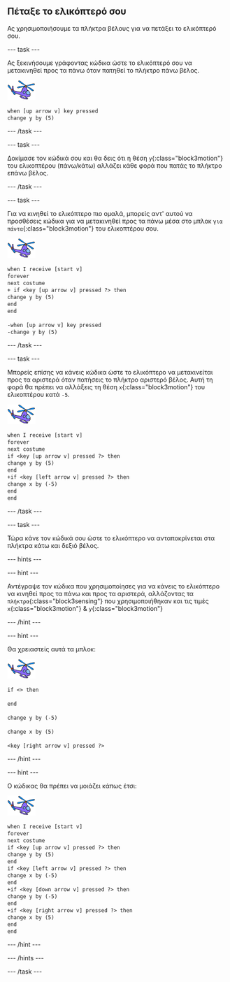 ## Πέταξε το ελικόπτερό σου

Ας χρησιμοποιήσουμε τα πλήκτρα βέλους για να πετάξει το ελικόπτερό σου.

--- task ---

Ας ξεκινήσουμε γράφοντας κώδικα ώστε το ελικόπτερό σου να μετακινηθεί προς τα πάνω όταν πατηθεί το πλήκτρο πάνω βέλος.

![αντικείμενο ελικόπτερο](images/helicopter-sprite.png)

```blocks3
when [up arrow v] key pressed
change y by (5)
```

--- /task ---

--- task ---

Δοκίμασε τον κώδικά σου και θα δεις ότι η θέση `y`{:class="block3motion"} του ελικοπτέρου (πάνω/κάτω) αλλάζει κάθε φορά που πατάς το πλήκτρο επάνω βέλος.

--- /task ---

--- task ---

Για να κινηθεί το ελικόπτερο πιο ομαλά, μπορείς αντ' αυτού να προσθέσεις κώδικα για να μετακινηθεί προς τα πάνω μέσα στο μπλοκ `για πάντα`{:class="block3motion"} του ελικοπτέρου σου.

![αντικείμενο ελικόπτερο](images/helicopter-sprite.png)

```blocks3
when I receive [start v]
forever
next costume
+ if <key [up arrow v] pressed ?> then
change y by (5)
end
end

-when [up arrow v] key pressed
-change y by (5)
```

--- /task ---

--- task ---

Μπορείς επίσης να κάνεις κώδικα ώστε το ελικόπτερο να μετακινείται προς τα αριστερά όταν πατήσεις το πλήκτρο αριστερό βέλος. Αυτή τη φορά θα πρέπει να αλλάξεις τη θέση `x`{:class="block3motion"} του ελικοπτέρου κατά `-5`.

![αντικείμενο ελικόπτερο](images/helicopter-sprite.png)

```blocks3
when I receive [start v]
forever
next costume
if <key [up arrow v] pressed ?> then
change y by (5)
end
+if <key [left arrow v] pressed ?> then
change x by (-5)
end
end
```

--- /task ---

--- task ---

Τώρα κάνε τον κώδικά σου ώστε το ελικόπτερο να ανταποκρίνεται στα πλήκτρα κάτω και δεξιό βέλος.

--- hints ---

--- hint ---

Αντέγραψε τον κώδικα που χρησιμοποίησες για να κάνεις το ελικόπτερο να κινηθεί προς τα πάνω και προς τα αριστερά, αλλάζοντας τα `πλήκτρα`{:class="block3sensing"} που χρησιμοποιήθηκαν και τις τιμές `x`{:class="block3motion"} & `y`{:class="block3motion"}

--- /hint ---

--- hint ---

Θα χρειαστείς αυτά τα μπλοκ:

![αντικείμενο ελικόπτερο](images/helicopter-sprite.png)

```blocks3
if <> then

end

change y by (-5)

change x by (5)

<key [right arrow v] pressed ?>
```

--- /hint ---

--- hint ---

Ο κώδικας θα πρέπει να μοιάζει κάπως έτσι:

![αντικείμενο ελικόπτερο](images/helicopter-sprite.png)

```blocks3
when I receive [start v]
forever
next costume
if <key [up arrow v] pressed ?> then
change y by (5)
end
if <key [left arrow v] pressed ?> then
change x by (-5)
end
+if <key [down arrow v] pressed ?> then
change y by (-5)
end
+if <key [right arrow v] pressed ?> then
change x by (5)
end
end
```

--- /hint ---

--- /hints ---

--- /task ---
